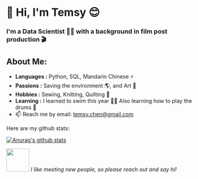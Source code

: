 # 👋 Hi, I'm Temsy 😊

### I'm a Data Scientist :woman_technologist: with a background in film post production 🎬

## About Me:

-  **Languages :** Python, SQL, Mandarin Chinese ⚡
-  **Passions :** Saving the environment 🌎, and Art 🦩
-  **Hobbies :** Sewing, Knitting, Quilting 🙌
-  **Learning :** I learned to swim this year 🏊‍♀ Also learning how to play the drums 🎵
- 📫 Reach me by email: [temsy.chen@gmail.com](mailto:temsy.chen@gmail.com)

Here are my github stats:

[![Anurag's github stats](https://github-readme-stats.vercel.app/api?username=temsychen)](https://github.com/anuraghazra/github-readme-stats)

<img src="https://media.giphy.com/media/LnQjpWaON8nhr21vNW/giphy.gif" width="60"> <em>I like meeting new people, so please reach out and say hi!</em>
